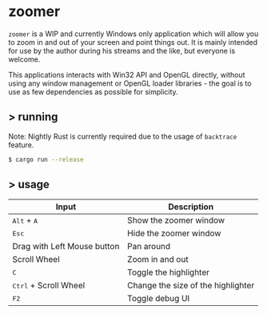 # zoomer

`zoomer` is a WIP and currently Windows only application which will allow you to zoom in and out of your screen and point things out. It is mainly intended for use by the author during his streams and the like, but everyone is welcome.

This applications interacts with Win32 API and OpenGL directly, without using any window management or OpenGL loader libraries - the goal is to use as few dependencies as possible for simplicity.

## > running

Note: Nightly Rust is currently required due to the usage of `backtrace` feature.

```sh
$ cargo run --release
```

## > usage
| Input                          | Description                        |
| ------------------------------ | ---------------------------------- |
| <kbd>Alt</kbd> + <kbd>A</kbd>  | Show the zoomer window             |
| <kbd>Esc</kbd>                 | Hide the zoomer window             |
| Drag with Left Mouse button    | Pan around                         |
| Scroll Wheel                   | Zoom in and out                    |
| <kbd>C</kbd>                   | Toggle the highlighter             |
| <kbd>Ctrl</kbd> + Scroll Wheel | Change the size of the highlighter |
| <kbd>F2</kbd>                  | Toggle debug UI                    |